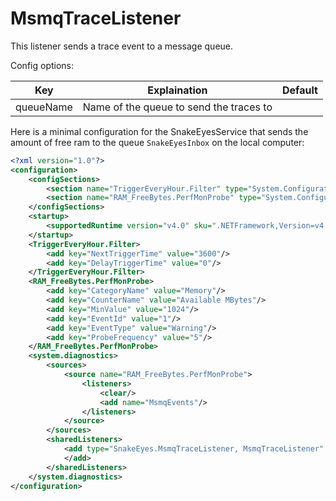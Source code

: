 ﻿# MsmqTraceListener

This listener sends a trace event to a message queue.

Config options:

| Key             | Explaination                                                             | Default |
| --------------- | ------------------------------------------------------------------------ | ------- |
| queueName       | Name of the queue to send the traces to                                  |         |

Here is a minimal configuration for the SnakeEyesService that sends the amount of free ram to the queue `SnakeEyesInbox` on the local computer:

```xml
<?xml version="1.0"?>
<configuration>
	<configSections>
		<section name="TriggerEveryHour.Filter" type="System.Configuration.NameValueSectionHandler"/>
		<section name="RAM_FreeBytes.PerfMonProbe" type="System.Configuration.NameValueSectionHandler"/>
	</configSections>
	<startup>
		<supportedRuntime version="v4.0" sku=".NETFramework,Version=v4.5"/>
	</startup>
	<TriggerEveryHour.Filter>
		<add key="NextTriggerTime" value="3600"/>
		<add key="DelayTriggerTime" value="0"/>
	</TriggerEveryHour.Filter>
	<RAM_FreeBytes.PerfMonProbe>
		<add key="CategoryName" value="Memory"/>
		<add key="CounterName" value="Available MBytes"/>
		<add key="MinValue" value="1024"/>
		<add key="EventId" value="1"/>
		<add key="EventType" value="Warning"/>
		<add key="ProbeFrequency" value="5"/>
	</RAM_FreeBytes.PerfMonProbe>
	<system.diagnostics>
		<sources>
			<source name="RAM_FreeBytes.PerfMonProbe">
				<listeners>
					<clear/>
					<add name="MsmqEvents"/>
				</listeners>
			</source>
		</sources>
		<sharedListeners>
			<add type="SnakeEyes.MsmqTraceListener, MsmqTraceListener" name="MsmqEvents" queueName=".\Private$\SnakeEyesInbox">
			</add>
		</sharedListeners>
	</system.diagnostics>
</configuration>
```

